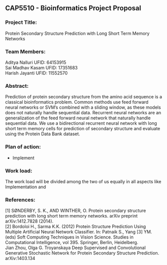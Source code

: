 ## CAP5510 - Bioinformatics Project Proposal


### Project Title:
Protein Secondary Structure Prediction with Long Short Term Memory Networks

### Team Members:
Aditya Nalluri UFID: 64153915\
Sai Madhav Kasam UFID: 17351683\
Harish Jayanti UFID: 11552570

### Abstract:
Prediction of protein secondary structure from the amino acid sequence is a classical bioinformatics problem.
Common methods use feed forward neural networks or SVM’s combined with a sliding window, as these models
does not naturally handle sequential data. Recurrent neural networks are an generalization of the feed forward
neural network that naturally handle sequential data. We use a bidirectional recurrent neural network with long
short term memory cells for prediction of secondary structure and evaluate using the Protein Data Bank dataset.


### Plan of action:
- Implement 


### Work load:
The work load will be divided among the two of us equally in all aspects like Implementation and 

### References:
[1] SØNDERBY, S. K., AND WINTHER, O. Protein secondary structure prediction with long short
term memory networks. arXiv preprint arXiv:1412.7828 (2014). \
[2] Bordoloi H., Sarma K.K. (2012) Protein Structure Prediction Using Multiple Artificial Neural Network Classifier. In: Patnaik S., Yang [3] YM. (eds) Soft Computing Techniques in Vision Science. Studies in Computational Intelligence, vol 395. Springer, Berlin, Heidelberg.\
Jian Zhou, Olga G. Troyanskaya Deep Supervised and Convolutional Generative Stochastic Network for Protein Secondary Structure Prediction.
arXiv:1403.134 

